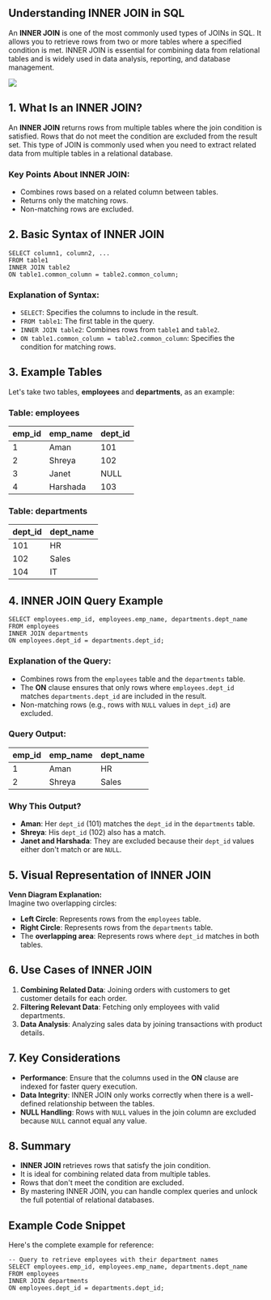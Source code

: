 ## Understanding INNER JOIN in SQL
An **INNER JOIN** is one of the most commonly used types of JOINs in SQL. It allows you to retrieve rows from two or more tables where a specified condition is met. INNER JOIN is essential for combining data from relational tables and is widely used in data analysis, reporting, and database management.

[![](https://markdown-videos-api.jorgenkh.no/youtube/WQW_bGatSzg)](https://youtu.be/WQW_bGatSzg)

## 1. What Is an INNER JOIN?
An **INNER JOIN** returns rows from multiple tables where the join condition is satisfied. Rows that do not meet the condition are excluded from the result set. This type of JOIN is commonly used when you need to extract related data from multiple tables in a relational database.

### Key Points About INNER JOIN:
- Combines rows based on a related column between tables.
- Returns only the matching rows.
- Non-matching rows are excluded.

## 2. Basic Syntax of INNER JOIN
```
SELECT column1, column2, ...
FROM table1
INNER JOIN table2
ON table1.common_column = table2.common_column;
```

### Explanation of Syntax:
- `SELECT`: Specifies the columns to include in the result.
- `FROM table1`: The first table in the query.
- `INNER JOIN table2`: Combines rows from `table1` and `table2`.
- `ON table1.common_column = table2.common_column`: Specifies the condition for matching rows.

## 3. Example Tables
Let's take two tables, **employees** and **departments**, as an example:  

### Table: employees
| emp_id | emp_name | dept_id |
|--------|----------|---------|
| 1      | Aman    | 101     |
| 2      | Shreya      | 102     |
| 3      | Janet  | NULL    |
| 4      | Harshada    | 103     |

### Table: departments
| dept_id | dept_name |
|---------|-----------|
| 101     | HR        |
| 102     | Sales     |
| 104     | IT        |

## 4. INNER JOIN Query Example
```
SELECT employees.emp_id, employees.emp_name, departments.dept_name
FROM employees
INNER JOIN departments
ON employees.dept_id = departments.dept_id;
```

### Explanation of the Query:
- Combines rows from the `employees` table and the `departments` table.
- The **ON** clause ensures that only rows where `employees.dept_id` matches `departments.dept_id` are included in the result.
- Non-matching rows (e.g., rows with `NULL` values in `dept_id`) are excluded.

### Query Output:
| emp_id | emp_name | dept_name |
|--------|----------|-----------|
| 1      | Aman    | HR        |
| 2      | Shreya      | Sales     |

### Why This Output?
- **Aman**: Her `dept_id` (101) matches the `dept_id` in the `departments` table.
- **Shreya**: His `dept_id` (102) also has a match.
- **Janet and Harshada**: They are excluded because their `dept_id` values either don't match or are `NULL`.

## 5. Visual Representation of INNER JOIN
**Venn Diagram Explanation:**  
Imagine two overlapping circles:
- **Left Circle**: Represents rows from the `employees` table.
- **Right Circle**: Represents rows from the `departments` table.
- The **overlapping area**: Represents rows where `dept_id` matches in both tables.

## 6. Use Cases of INNER JOIN
1. **Combining Related Data**: Joining orders with customers to get customer details for each order.
2. **Filtering Relevant Data**: Fetching only employees with valid departments.
3. **Data Analysis**: Analyzing sales data by joining transactions with product details.

## 7. Key Considerations
- **Performance**: Ensure that the columns used in the **ON** clause are indexed for faster query execution.
- **Data Integrity**: INNER JOIN only works correctly when there is a well-defined relationship between the tables.
- **NULL Handling**: Rows with `NULL` values in the join column are excluded because `NULL` cannot equal any value.

## 8. Summary
- **INNER JOIN** retrieves rows that satisfy the join condition.
- It is ideal for combining related data from multiple tables.
- Rows that don't meet the condition are excluded.
- By mastering INNER JOIN, you can handle complex queries and unlock the full potential of relational databases.

## Example Code Snippet
Here's the complete example for reference:
```
-- Query to retrieve employees with their department names
SELECT employees.emp_id, employees.emp_name, departments.dept_name
FROM employees
INNER JOIN departments
ON employees.dept_id = departments.dept_id;
```
